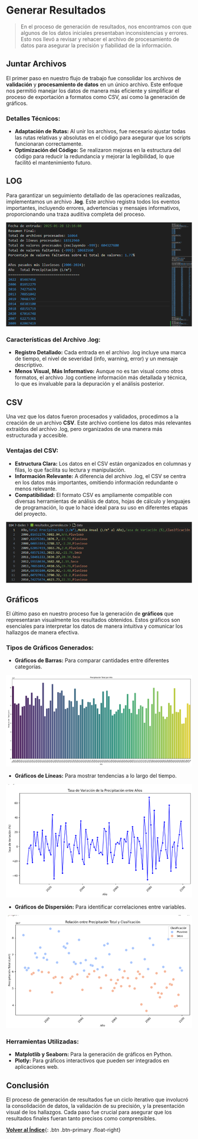 # Generar Resultados

> En el proceso de generación de resultados, nos encontramos con que algunos de los datos iniciales presentaban inconsistencias y errores. Esto nos llevó a revisar y rehacer el archivo de procesamiento de datos para asegurar la precisión y fiabilidad de la información.

## Juntar Archivos

El primer paso en nuestro flujo de trabajo fue consolidar los archivos de **validación** y **procesamiento de datos** en un único archivo. Este enfoque nos permitió manejar los datos de manera más eficiente y simplificar el proceso de exportación a formatos como CSV, así como la generación de gráficos.

### Detalles Técnicos:

- **Adaptación de Rutas:** Al unir los archivos, fue necesario ajustar todas las rutas relativas y absolutas en el código para asegurar que los scripts funcionaran correctamente.
- **Optimización del Código:** Se realizaron mejoras en la estructura del código para reducir la redundancia y mejorar la legibilidad, lo que facilitó el mantenimiento futuro.

## LOG

Para garantizar un seguimiento detallado de las operaciones realizadas, implementamos un archivo **.log**. Este archivo registra todos los eventos importantes, incluyendo errores, advertencias y mensajes informativos, proporcionando una traza auditiva completa del proceso.

![Foto archivo LOG](./media/ft1.png)

### Características del Archivo .log:

- **Registro Detallado:** Cada entrada en el archivo .log incluye una marca de tiempo, el nivel de severidad (info, warning, error) y un mensaje descriptivo.
- **Menos Visual, Más Informativo:** Aunque no es tan visual como otros formatos, el archivo .log contiene información más detallada y técnica, lo que es invaluable para la depuración y el análisis posterior.

## CSV

Una vez que los datos fueron procesados y validados, procedimos a la creación de un archivo **CSV**. Este archivo contiene los datos más relevantes extraídos del archivo .log, pero organizados de una manera más estructurada y accesible.

### Ventajas del CSV:

- **Estructura Clara:** Los datos en el CSV están organizados en columnas y filas, lo que facilita su lectura y manipulación.
- **Información Relevante:** A diferencia del archivo .log, el CSV se centra en los datos más importantes, omitiendo información redundante o menos relevante.
- **Compatibilidad:** El formato CSV es ampliamente compatible con diversas herramientas de análisis de datos, hojas de cálculo y lenguajes de programación, lo que lo hace ideal para su uso en diferentes etapas del proyecto.

![Foto archivo CSV](./media/ft2.png)

## Gráficos

El último paso en nuestro proceso fue la generación de **gráficos** que representaran visualmente los resultados obtenidos. Estos gráficos son esenciales para interpretar los datos de manera intuitiva y comunicar los hallazgos de manera efectiva.

### Tipos de Gráficos Generados:

- **Gráficos de Barras:** Para comparar cantidades entre diferentes categorías.

![Foto de Gráficos](./media/gra1.png)

- **Gráficos de Líneas:** Para mostrar tendencias a lo largo del tiempo.

![Foto de Gráfico de Líneas](./media/gra2.png)

- **Gráficos de Dispersión:** Para identificar correlaciones entre variables.

![Foto de Gráfico de Dispersión](./media/gra3.png)

### Herramientas Utilizadas:

- **Matplotlib y Seaborn:** Para la generación de gráficos en Python.
- **Plotly:** Para gráficos interactivos que pueden ser integrados en aplicaciones web.

## Conclusión

El proceso de generación de resultados fue un ciclo iterativo que involucró la consolidación de datos, la validación de su precisión, y la presentación visual de los hallazgos. Cada paso fue crucial para asegurar que los resultados finales fueran tanto precisos como comprensibles.

[**Volver al Índice**](../README.md){: .btn .btn-primary .float-right}
